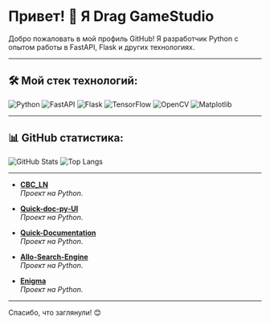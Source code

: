 # Привет! 👋 Я Drag GameStudio
Добро пожаловать в мой профиль GitHub! Я разработчик Python с опытом работы в FastAPI, Flask и других технологиях.

---

## 🛠 Мой стек технологий:
![Python](https://img.shields.io/badge/Python-3776AB?style=for-the-badge&logo=python&logoColor=white)
![FastAPI](https://img.shields.io/badge/FastAPI-005571?style=for-the-badge&logo=fastapi&logoColor=white)
![Flask](https://img.shields.io/badge/Flask-000000?style=for-the-badge&logo=flask&logoColor=white)
![TensorFlow](https://img.shields.io/badge/TensorFlow-FF6F00?style=for-the-badge&logo=tensorflow&logoColor=white)
![OpenCV](https://img.shields.io/badge/OpenCV-5C3EE8?style=for-the-badge&logo=opencv&logoColor=white)
![Matplotlib](https://img.shields.io/badge/Matplotlib-004F8C?style=for-the-badge&logo=Matplotlib&logoColor=white)


---

## 📊 GitHub статистика:
![GitHub Stats](https://github-readme-stats.vercel.app/api?username=Drag-GameStudio&show_icons=true&theme=dark)
![Top Langs](https://github-readme-stats.vercel.app/api/top-langs/?username=Drag-GameStudio&layout=compact&theme=dark)

---

- **[CBC_LN](https://github.com/Drag-GameStudio/CBC_LN)**  
  *Проект на Python.*

- **[Quick-doc-py-UI](https://github.com/Drag-GameStudio/Quick-doc-py-UI)**  
  *Проект на Python.*

- **[Quick-Documentation](https://github.com/Drag-GameStudio/Quick-Documentation)**  
  *Проект на Python.*

- **[Allo-Search-Engine](https://github.com/Drag-GameStudio/Allo-Search-Engine)**  
  *Проект на Python.*

- **[Enigma](https://github.com/Drag-GameStudio/Enigma)**  
  *Проект на Python.*
---

Спасибо, что заглянули! 😊
